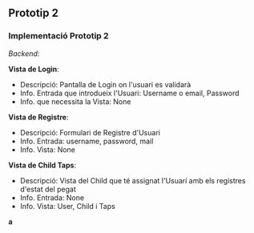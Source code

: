 ## Prototip 2

###  Implementació Prototip 2 
*Backend*:

**Vista de Login**:
- Descripció: Pantalla de Login on l'usuari es validarà
- Info. Entrada que introdueix l'Usuari: Username o email, Password
- Info. que necessita la Vista: None

**Vista de Registre**:
- Descripció: Formulari de Registre d'Usuari 
- Info. Entrada: username, password, mail
- Info. Vista: None

**Vista de Child Taps**:
- Descripció: Vista del Child que té assignat l'Usuari amb els registres d'estat del pegat 
- Info. Entrada: None
- Info. Vista: User, Child i Taps 

**a**
